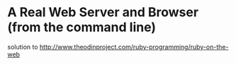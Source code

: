 <h1>A Real Web Server and Browser (from the command line)</h1>

solution to http://www.theodinproject.com/ruby-programming/ruby-on-the-web